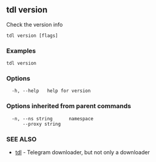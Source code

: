 ## tdl version

Check the version info

```
tdl version [flags]
```

### Examples

```
tdl version
```

### Options

```
  -h, --help   help for version
```

### Options inherited from parent commands

```
  -n, --ns string      namespace
      --proxy string   
```

### SEE ALSO

* [tdl](tdl.md)	 - Telegram downloader, but not only a downloader


